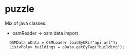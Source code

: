 # puzzle

Mix of java classes:
- osmReader -> osm data import
```
  OSMData oData = OSMLoader.loadByURL("api url");
  List<Poly> buildings = oData.getByTag("building");
```
